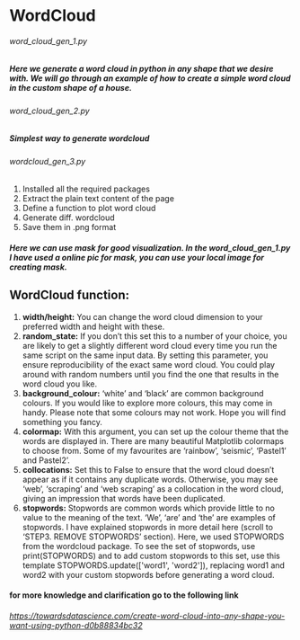 # WordCloud

###### word_cloud_gen_1.py

##### Here we generate a word cloud in python in any shape that we desire with. We will go through an example of how to create a simple word cloud in the custom shape of a house.


###### word_cloud_gen_2.py
##### Simplest way to generate wordcloud

###### wordcloud_gen_3.py
   1. Installed all the required packages
   2. Extract the plain text content of the page
   3. Define a function to plot word cloud
   4. Generate diff. wordcloud
   5. Save them in .png format

##### Here we can use mask for good visualization. In the word_cloud_gen_1.py I have used a online pic for mask, you can use your local image for creating mask.

## WordCloud function:
   1. **width/height:** You can change the word cloud dimension to your preferred width and height with these.
   2. **random_state:** If you don’t this set this to a number of your choice, you are likely to get a slightly different word cloud every time you run the same script on the same input data. By setting this parameter, you ensure reproducibility of the exact same word cloud. You could play around with random numbers until you find the one that results in the word cloud you like.
   3. **background_colour:** ‘white’ and ‘black’ are common background colours. If you would like to explore more colours, this may come in handy. Please note that some colours may not work. Hope you will find something you fancy. 
   4. **colormap:** With this argument, you can set up the colour theme that the words are displayed in. There are many beautiful Matplotlib colormaps to choose from. Some of my favourites are ‘rainbow’, ‘seismic’, ‘Pastel1’ and Pastel2’.
   5. **collocations:** Set this to False to ensure that the word cloud doesn’t appear as if it contains any duplicate words. Otherwise, you may see ‘web’, ‘scraping’ and ‘web scraping’ as a collocation in the word cloud, giving an impression that words have been duplicated.
   6. **stopwords:** Stopwords are common words which provide little to no value to the meaning of the text. ‘We’, ‘are’ and ‘the’ are examples of stopwords. I have explained stopwords in more detail here (scroll to ‘STEP3. REMOVE STOPWORDS’ section). Here, we used STOPWORDS from the wordcloud package. To see the set of stopwords, use print(STOPWORDS) and to add custom stopwords to this set, use this template STOPWORDS.update(['word1', 'word2']), replacing word1 and word2 with your custom stopwords before generating a word cloud.
   


#### for more knowledge and clarification go to the following link
###### https://towardsdatascience.com/create-word-cloud-into-any-shape-you-want-using-python-d0b88834bc32